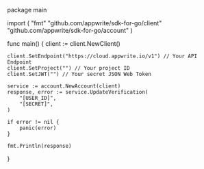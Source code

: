 package main

import (
    "fmt"
    "github.com/appwrite/sdk-for-go/client"
    "github.com/appwrite/sdk-for-go/account"
)

func main() {
    client := client.NewClient()

    client.SetEndpoint("https://cloud.appwrite.io/v1") // Your API Endpoint
    client.SetProject("") // Your project ID
    client.SetJWT("") // Your secret JSON Web Token

    service := account.NewAccount(client)
    response, error := service.UpdateVerification(
        "[USER_ID]",
        "[SECRET]",
    )

    if error != nil {
        panic(error)
    }

    fmt.Println(response)
}

